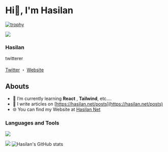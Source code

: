 # Hi👋, I'm Hasilan
[![trophy](https://github-profile-trophy.vercel.app/?username=Ha4lan)](https://github.com/ryo-ma/github-profile-trophy)
<p>
  <img src="https://hasilan.net/wp-content/uploads/2024/07/icon-v1-e1720276485427.png" />
  <h3>Hasilan</h3>
  <p>
  twitterer
  <br>
  <br>
  <a href="https://x.com/Ha4lan">Twitter</a>
  ・
  <a href="https://hasilan.net/">Website</a>
  </p>
</p>

## Abouts

- 🌱 I’m currently learning **React** , **Tailwind**, etc....
- 📝 I write articles on [https://hasilan.net/posts](https://hasilan.net/posts)
- 🌐 You can find my Website at [Hasilan Net](https://hasilan.net)

### Languages and Tools
![](https://skillicons.dev/icons?i=html,css,js,php,react,express,wordpress,vscode,github)

![](https://github-readme-stats.vercel.app/api/top-langs?username=Ha4lan&show_icons=true&locale=en&layout=compact)
![Hasilan's GitHub stats](https://github-readme-stats.vercel.app/api?username=Ha4lan)
